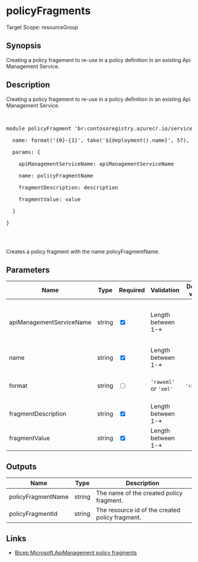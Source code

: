 ﻿# policyFragments

Target Scope: resourceGroup

## Synopsis
Creating a policy fragement to re-use in a policy definition in an existing Api Management Service.

## Description
Creating a policy fragement to re-use in a policy definition in an existing Api Management Service.<br>
<pre><br>
module policyFragment 'br:contosoregistry.azurecr.io/service/policyFragments.bicep' = {<br>
  name: format('{0}-{1}', take('${deployment().name}', 57), 'policyFragment')<br>
  params: {<br>
    apiManagementServiceName: apiManagementServiceName<br>
    name: policyFragmentName<br>
    fragmentDescription: description<br>
    fragmentValue: value<br>
  }<br>
}<br>
</pre><br>
<p>Creates a policy fragment with the name policyFragmentName.</p>

## Parameters
| Name | Type | Required | Validation | Default value | Description |
| -- |  -- | -- | -- | -- | -- |
| apiManagementServiceName | string | <input type="checkbox" checked> | Length between 1-* | <pre></pre> | The name of the existing API Management service instance. |
| name | string | <input type="checkbox" checked> | Length between 1-* | <pre></pre> | The resource name |
| format | string | <input type="checkbox"> | `'rawxml'` or `'xml'` | <pre>'rawxml'</pre> | Format of the policy fragment content. |
| fragmentDescription | string | <input type="checkbox" checked> | Length between 1-* | <pre></pre> | The policy fragment description |
| fragmentValue | string | <input type="checkbox" checked> | Length between 1-* | <pre></pre> | Contents of the policy fragment. |

## Outputs
| Name | Type | Description |
| -- |  -- | -- |
| policyFragmentName | string | The name of the created policy fragment. |
| policyFragmentId | string | The resource id of the created policy fragment. |

## Links
- [Bicep Microsoft.ApiManagement policy fragments](https://learn.microsoft.com/en-us/azure/templates/microsoft.apimanagement/service/policyfragments?pivots=deployment-language-bicep)
